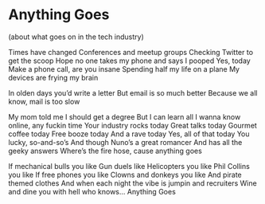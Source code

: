 Anything Goes
=
(about what goes on in the tech industry)

Times have changed
Conferences and meetup groups
Checking Twitter to get the scoop
Hope no one takes my phone and says I pooped
Yes, today
Make a phone call, are you insane
Spending half my life on a plane
My devices are frying my brain

In olden days you’d write a letter
But email is so much better
Because we all know, mail is too slow

My mom told me I should get a degree
But I can learn all I wanna know online, any fuckin time
Your industry rocks today
Great talks today 
Gourmet coffee today 
Free booze today
And a rave today
Yes, all of that today
You lucky, so-and-so’s
And though Nuno’s a great romancer 
And has all the geeky answers
Where’s the fire hose, cause anything goes 

If mechanical bulls you like 
Gun duels like
Helicopters you like
Phil Collins you like
If free phones you like 
Clowns and donkeys you like
And pirate themed clothes 
And when each night the vibe is jumpin and recruiters
Wine and dine you with hell who knows... 
Anything Goes 